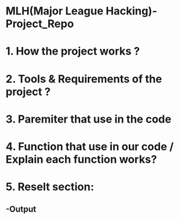 # MLH(Major League Hacking)-Project_Repo

# 1. How the project works ?
# 2. Tools & Requirements of the project ?
# 3. Paremiter that use in the code
# 4. Function that use in our code / Explain each function works?
# 5. Reselt section:
  ## -Output
